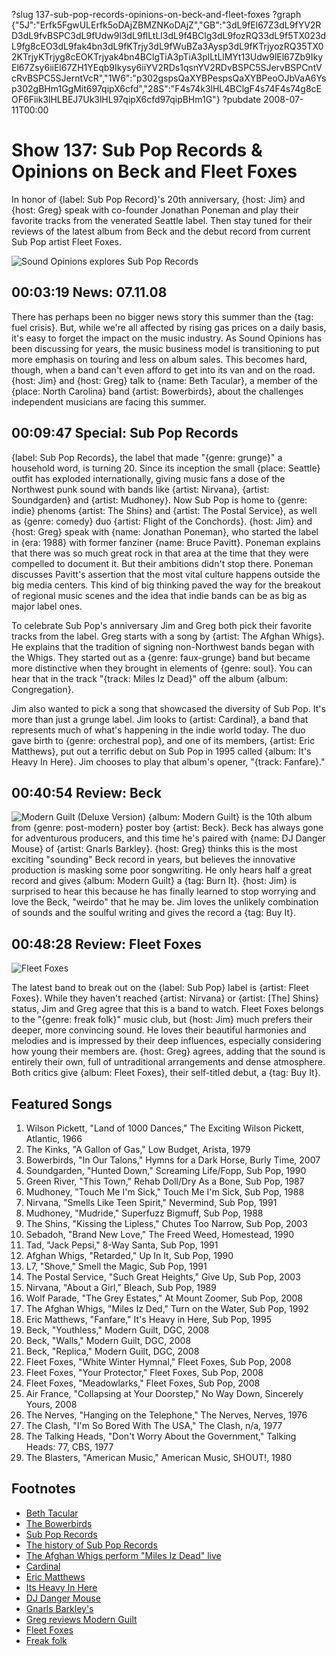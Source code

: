 ?slug 137-sub-pop-records-opinions-on-beck-and-fleet-foxes
?graph {"5J":"Erfk5FgwULErfk5oDAjZBMZNKoDAjZ","GB":"3dL9fEl67Z3dL9fYV2RD3dL9fvBSPC3dL9fUdw9l3dL9flLtLl3dL9f4BClg3dL9fozRQ33dL9f5TX023dL9fg8cEO3dL9fak4bn3dL9fKTrjy3dL9fWuBZa3Aysp3dL9fKTrjyozRQ35TX02KTrjyKTrjyg8cEOKTrjyak4bn4BClgTiA3pTiA3plLtLlMYt13Udw9lEl67Zb9IkyEl67Zsy6iiEl67ZH1YEqb9Ikysy6iiYV2RDs1qsnYV2RDvBSPC5SJervBSPCntVcRvBSPC5SJerntVcR","1W6":"p302gspsQaXYBPespsQaXYBPeoOJbVaA6Ysp302gBHm1GgMit697qipX6cfd","28S":"F4s74k3lHL4BClgF4s74F4s74g8cEOF6Fiik3lHLBEJ7Uk3lHL97qipX6cfd97qipBHm1G"}
?pubdate 2008-07-11T00:00

# Show 137: Sub Pop Records & Opinions on Beck and Fleet Foxes
In honor of {label: Sub Pop Record}'s 20th anniversary, {host: Jim} and {host: Greg} speak with co-founder Jonathan Poneman and play their favorite tracks from the venerated Seattle label. Then stay tuned for their reviews of the latest album from Beck and the debut record from current Sub Pop artist Fleet Foxes.

![Sound Opinions explores Sub Pop Records](http://static.soundopinions.org/images/subpop.jpg)

## 00:03:19 News: 07.11.08
There has perhaps been no bigger news story this summer than the {tag: fuel crisis}. But, while we're all affected by rising gas prices on a daily basis, it's easy to forget the impact on the music industry. As Sound Opinions has been discussing for years, the music business model is transitioning to put more emphasis on touring and less on album sales. This becomes hard, though, when a band can't even afford to get into its van and on the road. {host: Jim} and {host: Greg} talk to {name: Beth Tacular}, a member of the {place: North Carolina} band {artist: Bowerbirds}, about the challenges independent musicians are facing this summer. 

## 00:09:47 Special: Sub Pop Records
{label: Sub Pop Records}, the label that made "{genre: grunge}" a household word, is turning 20. Since its inception the small {place: Seattle} outfit has exploded internationally, giving music fans a dose of the Northwest punk sound with bands like {artist: Nirvana}, {artist: Soundgarden} and {artist: Mudhoney}. Now Sub Pop is home to {genre: indie} phenoms {artist: The Shins} and {artist: The Postal Service}, as well as {genre: comedy} duo {artist: Flight of the Conchords}. {host: Jim} and {host: Greg} speak with {name: Jonathan Poneman}, who started the label in {era: 1988} with former fanziner {name: Bruce Pavitt}. Poneman explains that there was so much great rock in that area at the time that they were compelled to document it. But their ambitions didn't stop there. Poneman discusses Pavitt's assertion that the most vital culture happens outside the big media centers. This kind of big thinking paved the way for the breakout of regional music scenes and the idea that indie bands can be as big as major label ones.

To celebrate Sub Pop's anniversary Jim and Greg both pick their favorite tracks from the label. Greg starts with a song by {artist: The Afghan Whigs}. He explains that the tradition of signing non-Northwest bands began with the Whigs. They started out as a {genre: faux-grunge} band but became more distinctive when they brought in elements of {genre: soul}. You can hear that in the track "{track: Miles Iz Dead}" off the album {album: Congregation}.

Jim also wanted to pick a song that showcased the diversity of Sub Pop. It's more than just a grunge label. Jim looks to {artist: Cardinal}, a band that represents much of what's happening in the indie world today. The duo gave birth to {genre: orchestral pop}, and one of its members, {artist: Eric Matthews}, put out a terrific debut on Sub Pop in 1995 called {album: It's Heavy In Here}. Jim chooses to play that album's opener, "{track: Fanfare}."

## 00:40:54 Review: Beck
![Modern Guilt (Deluxe Version)](https://upload.wikimedia.org/wikipedia/en/9/98/Beck_-_Modern_Guilt.jpg "312095/305388144")
{album: Modern Guilt} is the 10th album from {genre: post-modern} poster boy {artist: Beck}. Beck has always gone for adventurous producers, and this time he's paired with {name: DJ Danger Mouse} of {artist: Gnarls Barkley}. {host: Greg} thinks this is the most exciting "sounding" Beck record in years, but believes the innovative production is masking some poor songwriting. He only hears half a great record and gives {album: Modern Guilt} a {tag: Burn It}. {host: Jim} is surprised to hear this because he has finally learned to stop worrying and love the Beck, "weirdo" that he may be. Jim loves the unlikely combination of sounds and the soulful writing and gives the record a {tag: Buy It}. 

## 00:48:28 Review: Fleet Foxes
![Fleet Foxes](http://is1.mzstatic.com/image/thumb/Music/v4/08/0d/40/080d4084-4239-61d4-1392-d34db2f413e6/source/600x600bb.jpg "275727569/281086394")

The latest band to break out on the {label: Sub Pop} label is {artist: Fleet Foxes}. While they haven't reached {artist: Nirvana} or {artist: [The] Shins} status, Jim and Greg agree that this is a band to watch. Fleet Foxes belongs to the "{genre: freak folk}" music club, but {host: Jim} much prefers their deeper, more convincing sound. He loves their beautiful harmonies and melodies and is impressed by their deep influences, especially considering how young their members are. {host: Greg} agrees, adding that the sound is entirely their own, full of untraditional arrangements and dense atmosphere. Both critics give {album: Fleet Foxes}, their self-titled debut, a {tag: Buy It}.

## Featured Songs
1. Wilson Pickett, "Land of 1000 Dances," The Exciting Wilson Pickett, Atlantic, 1966
2. The Kinks, "A Gallon of Gas," Low Budget, Arista, 1979
3. Bowerbirds, "In Our Talons," Hymns for a Dark Horse, Burly Time, 2007
4. Soundgarden, "Hunted Down," Screaming Life/Fopp, Sub Pop, 1990
5. Green River, "This Town," Rehab Doll/Dry As a Bone, Sub Pop, 1987
6. Mudhoney, "Touch Me I'm Sick," Touch Me I'm Sick, Sub Pop, 1988
7. Nirvana, "Smells Like Teen Spirit," Nevermind, Sub Pop, 1991
8. Mudhoney, "Mudride," Superfuzz Bigmuff, Sub Pop, 1988
9. The Shins, "Kissing the Lipless," Chutes Too Narrow, Sub Pop, 2003
10. Sebadoh, "Brand New Love," The Freed Weed, Homestead, 1990
11. Tad, "Jack Pepsi," 8-Way Santa, Sub Pop, 1991
12. Afghan Whigs, "Retarded," Up In It, Sub Pop, 1990
13. L7, "Shove," Smell the Magic, Sub Pop, 1991
14. The Postal Service, "Such Great Heights," Give Up, Sub Pop, 2003
15. Nirvana, "About a Girl," Bleach, Sub Pop, 1989
16. Wolf Parade, "The Grey Estates," At Mount Zoomer, Sub Pop, 2008
17. The Afghan Whigs, "Miles Iz Ded," Turn on the Water, Sub Pop, 1992
18. Eric Matthews, "Fanfare," It's Heavy in Here, Sub Pop, 1995
19. Beck, "Youthless," Modern Guilt, DGC, 2008
20. Beck, "Walls," Modern Guilt, DGC, 2008
21. Beck, "Replica," Modern Guilt, DGC, 2008
22. Fleet Foxes, "White Winter Hymnal," Fleet Foxes, Sub Pop, 2008
23. Fleet Foxes, "Your Protector," Fleet Foxes, Sub Pop, 2008
24. Fleet Foxes, "Meadowlarks," Fleet Foxes, Sub Pop, 2008
25. Air France, "Collapsing at Your Doorstep," No Way Down, Sincerely Yours, 2008
26. The Nerves, "Hanging on the Telephone," The Nerves, Nerves, 1976
27. The Clash, "I'm So Bored With The USA," The Clash, n/a, 1977
28. The Talking Heads, "Don't Worry About the Government," Talking Heads: 77, CBS, 1977
29. The Blasters, "American Music," American Music, SHOUT!, 1980

## Footnotes
- [Beth Tacular](http://www.bethtacular.com/)
- [The Bowerbirds](http://www.bowerbirds.org/)
- [Sub Pop Records](http://www.subpop.com/)
- [The history of Sub Pop Records](http://www.subpop.com/about)
- [The Afghan Whigs perform "Miles Iz Dead" live](http://www.youtube.com/watch?v=pjHf4-Q2gpo)
- [Cardinal](http://www.allmusic.com/cg/amg.dll?p=amg&sql=11:fifexq9hldde)
- [Eric Matthews](http://www.ericmatthewsmusic.com/)
- [Its Heavy In Here](http://www.amazon.com/Its-Heavy-Here-Eric-Matthews/dp/B0000035H8)
- [DJ Danger Mouse](http://www.dangermousesite.com/)
- [Gnarls Barkley's](http://www.gnarlsbarkley.com/)
- [Greg reviews Modern Guilt](http://leisureblogs.chicagotribune.com/turn_it_up/2008/07/beck-danger-mou.html)
- [Fleet Foxes](http://www.subpop.com/artists/fleet_foxes)
- [Freak folk](http://www.last.fm/group/Freak-Folk)
